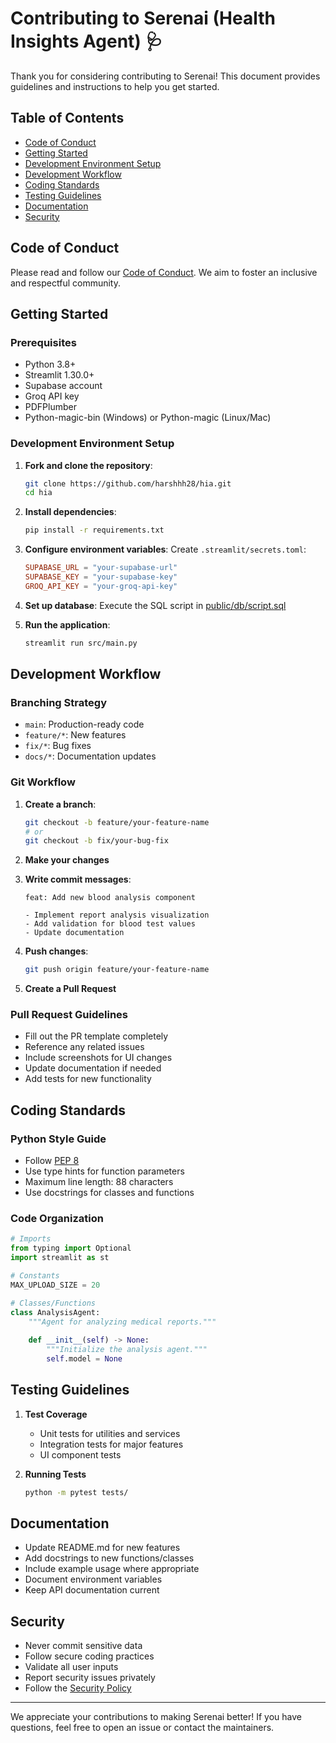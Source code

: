 # Contributing to Serenai (Health Insights Agent) 🩺

Thank you for considering contributing to Serenai! This document provides guidelines and instructions to help you get started.

## Table of Contents
- [Code of Conduct](#code-of-conduct)
- [Getting Started](#getting-started)
- [Development Environment Setup](#development-environment-setup)
- [Development Workflow](#development-workflow)
- [Coding Standards](#coding-standards)
- [Testing Guidelines](#testing-guidelines)
- [Documentation](#documentation)
- [Security](#security)

## Code of Conduct

Please read and follow our [Code of Conduct](CODE_OF_CONDUCT.md). We aim to foster an inclusive and respectful community.

## Getting Started

### Prerequisites

- Python 3.8+
- Streamlit 1.30.0+ 
- Supabase account
- Groq API key
- PDFPlumber
- Python-magic-bin (Windows) or Python-magic (Linux/Mac)

### Development Environment Setup

1. **Fork and clone the repository**:
   ```bash
   git clone https://github.com/harshhh28/hia.git
   cd hia
   ```

2. **Install dependencies**:
   ```bash
   pip install -r requirements.txt
   ```

3. **Configure environment variables**:
   Create `.streamlit/secrets.toml`:
   ```toml
   SUPABASE_URL = "your-supabase-url"
   SUPABASE_KEY = "your-supabase-key"
   GROQ_API_KEY = "your-groq-api-key"
   ```

4. **Set up database**:
   Execute the SQL script in [public/db/script.sql](public/db/script.sql)

5. **Run the application**:
   ```bash
   streamlit run src/main.py
   ```

## Development Workflow

### Branching Strategy

- `main`: Production-ready code
- `feature/*`: New features
- `fix/*`: Bug fixes
- `docs/*`: Documentation updates

### Git Workflow

1. **Create a branch**:
   ```bash
   git checkout -b feature/your-feature-name
   # or
   git checkout -b fix/your-bug-fix
   ```

2. **Make your changes**
3. **Write commit messages**:
   ```
   feat: Add new blood analysis component
   
   - Implement report analysis visualization
   - Add validation for blood test values
   - Update documentation
   ```

4. **Push changes**:
   ```bash
   git push origin feature/your-feature-name
   ```

5. **Create a Pull Request**

### Pull Request Guidelines

- Fill out the PR template completely
- Reference any related issues
- Include screenshots for UI changes
- Update documentation if needed
- Add tests for new functionality

## Coding Standards

### Python Style Guide

- Follow [PEP 8](https://peps.python.org/pep-0008/)
- Use type hints for function parameters
- Maximum line length: 88 characters
- Use docstrings for classes and functions

### Code Organization

```python
# Imports
from typing import Optional
import streamlit as st

# Constants
MAX_UPLOAD_SIZE = 20

# Classes/Functions
class AnalysisAgent:
    """Agent for analyzing medical reports."""
    
    def __init__(self) -> None:
        """Initialize the analysis agent."""
        self.model = None
```

## Testing Guidelines

1. **Test Coverage**
   - Unit tests for utilities and services
   - Integration tests for major features
   - UI component tests

2. **Running Tests**
   ```bash
   python -m pytest tests/
   ```

## Documentation

- Update README.md for new features
- Add docstrings to new functions/classes
- Include example usage where appropriate
- Document environment variables
- Keep API documentation current

## Security

- Never commit sensitive data
- Follow secure coding practices
- Validate all user inputs
- Report security issues privately
- Follow the [Security Policy](SECURITY.md)

---

We appreciate your contributions to making Serenai better! If you have questions, feel free to open an issue or contact the maintainers.
